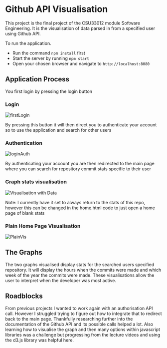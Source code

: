 # Github API Visualisation 

This project is the final project of the CSU33012 module Software Engineering. It is the visualisation of data parsed in from a specified user using Github API. 

To run the application. 
  - Run the command `npm install` first
  - Start the server by running `npm start`
  - Open your chosen browser and navigate to `http://localhost:8080`

## Application Process

You first login by pressing the login button 

### Login
![firstLogin](https://user-images.githubusercontent.com/61195644/147970528-2e762009-8d66-46bf-8729-7343aec95549.PNG)

By pressing this button it will then direct you to authenticate your account so to use the application and search for other users

### Authentication
![loginAuth](https://user-images.githubusercontent.com/61195644/147970627-9da7cb78-8b1e-4a95-9c18-3248a78bf87a.PNG)

By authenticating your account you are then redirected to the main page where you can search for repository commit stats specific to their user

### Graph stats visualisation 
![Visualisation with Data](https://user-images.githubusercontent.com/61195644/147970720-18dadd81-5ad3-404f-890a-abb40cbea166.PNG)

Note: I currently have it set to always return to the stats of this repo, however this can be changed in the home.html code to just open a home page of blank stats

### Plain Home Page Visualisation
![PlainVis](https://user-images.githubusercontent.com/61195644/147970854-e4febf97-0506-412b-9c06-cb5e08f2e941.PNG)

## The Graphs
The two graphs visualised display stats for the searched users specified repository. It will display the hours when the commits were made and which week of the year the commits were made.
These visualisations allow the user to interpret when the developer was most active. 

## Roadblocks 

From previous projects I wanted to work again with an authorisation API call. However I struggled trying to figure out how to integrate that to redirect back to the main page. Thankfully researching further into the documentation of the Github API and its possible calls helped a lot. 
Also learning how to visualise the graph and then many options within javascript libraries was a challenge but progressing from the lecture videos and using the d3.js library was helpful here.

